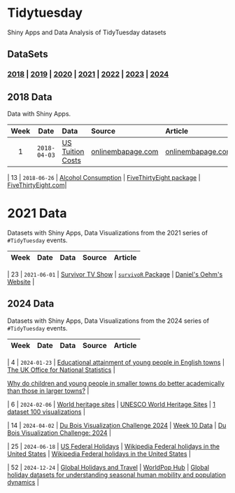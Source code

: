 # Tidytuesday

Shiny Apps and Data Analysis of TidyTuesday datasets

## DataSets

### [2018](2018) \| [2019](2019) \| [2020](2020) \| [2021](2021) \| [2022](2022) \| [2023](2023) \| [2024](2024)

## 2018 Data

Data with Shiny Apps.

| Week | Date | Data | Source | Article |
|:-------------:|:-------------:|:--------------|:--------------|:--------------|
| 1 | `2018-04-03` | [US Tuition Costs](2018-04-02) | [onlinembapage.com](https://onlinembapage.com/average-tuition-and-educational-attainment-in-the-united-states/) | [onlinembapage.com](https://onlinembapage.com/wp-content/uploads/2016/03/AverageTuition_Part1b.jpg) |

| 13 | `2018-06-26` | [Alcohol Consumption](2018-06-26) | [FiveThirtyEight package](https://github.com/rudeboybert/fivethirtyeight) | [FiveThirtyEight.com](https://fivethirtyeight.com/features/dear-mona-followup-where-do-people-drink-the-most-beer-wine-and-spirits/)|


# 2021 Data

Datasets with Shiny Apps, Data Visualizations from the 2021 series of `#TidyTuesday` events.

| Week | Date | Data | Source | Article |
|:----:|:----:|:-----|:-------|:--------|

| 23 \| `2021-06-01` \| [Survivor TV Show](2021-06-01/readme.md) \| [`survivoR` Package](https://github.com/doehm/survivoR) \| [Daniel's Oehm's Website](http://gradientdescending.com/survivor-data-from-the-tv-series-in-r/) \|

## 2024 Data

Datasets with Shiny Apps, Data Visualizations from the 2024 series of `#TidyTuesday` events.

| Week | Date | Data | Source | Article |
|:----:|:----:|:-----|:-------|:--------|

| 4 \| `2024-01-23` \| [Educational attainment of young people in English towns](data/2024/2024-01-23/readme.md) \| [The UK Office for National Statistics](https://www.ons.gov.uk/file?uri=/peoplepopulationandcommunity/educationandchildcare/datasets/educationalattainmentofyoungpeopleinenglishtownsdata/200708201819/youngpeoplesattainmentintownsreferencetable1.xlsx) \|

[Why do children and young people in smaller towns do better academically than those in larger towns?](https://www.ons.gov.uk/peoplepopulationandcommunity/educationandchildcare/articles/whydochildrenandyoungpeopleinsmallertownsdobetteracademicallythanthoseinlargertowns/2023-07-25) \|

| 6 \| `2024-02-06` \| [World heritage sites](data/2024/2024-02-06/readme.md) \| [UNESCO World Heritage Sites](https://whc.unesco.org/en/list) \| [1 dataset 100 visualizations](https://100.datavizproject.com/) \|

| 14 \| `2024-04-02` \| [Du Bois Visualization Challenge 2024](2024-04-02/readme.md) \| [Week 10 Data](https://raw.githubusercontent.com/ajstarks/dubois-data-portraits/master/challenge/2024/challenge10/data.csv) \| [Du Bois Visualization Challenge: 2024](https://github.com/ajstarks/dubois-data-portraits/blob/master/challenge/2024/README.md) \|

| 25 \| `2024-06-18` \| [US Federal Holidays](2024-06-18/readme.md) \| [Wikipedia Federal holidays in the United States](https://en.wikipedia.org/wiki/Federal_holidays_in_the_United_States) \| [Wikipedia Federal holidays in the United States](https://en.wikipedia.org/wiki/Federal_holidays_in_the_United_States) \|

| 52 \| `2024-12-24` \| [Global Holidays and Travel](2024-12-24/readme.md) \| [WorldPop Hub](https://hub.worldpop.org/) \| [Global holiday datasets for understanding seasonal human mobility and population dynamics](https://www.nature.com/articles/s41597-022-01120-z) \|
